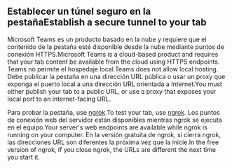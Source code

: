 ## <a name="establish-a-secure-tunnel-to-your-tab"></a><span data-ttu-id="d136b-101">Establecer un túnel seguro en la pestaña</span><span class="sxs-lookup"><span data-stu-id="d136b-101">Establish a secure tunnel to your tab</span></span>

<span data-ttu-id="d136b-102">Microsoft Teams es un producto basado en la nube y requiere que el contenido de la pestaña esté disponible desde la nube mediante puntos de conexión HTTPS.</span><span class="sxs-lookup"><span data-stu-id="d136b-102">Microsoft Teams is a cloud-based product and requires that your tab content be available from the cloud using HTTPS endpoints.</span></span> <span data-ttu-id="d136b-103">Teams no permite el hospedaje local.</span><span class="sxs-lookup"><span data-stu-id="d136b-103">Teams does not allow local hosting.</span></span> <span data-ttu-id="d136b-104">Debe publicar la pestaña en una dirección URL pública o usar un proxy que exponga el puerto local a una dirección URL orientada a Internet.</span><span class="sxs-lookup"><span data-stu-id="d136b-104">You must either publish your tab to a public URL, or use a proxy that exposes your local port to an internet-facing URL.</span></span>

<span data-ttu-id="d136b-105">Para probar la pestaña, use [ngrok](https://ngrok.com/docs).</span><span class="sxs-lookup"><span data-stu-id="d136b-105">To test your tab, use [ngrok](https://ngrok.com/docs).</span></span> <span data-ttu-id="d136b-106">Los puntos de conexión web del servidor están disponibles mientras ngrok se ejecuta en el equipo.</span><span class="sxs-lookup"><span data-stu-id="d136b-106">Your server's web endpoints are available while ngrok is running on your computer.</span></span> <span data-ttu-id="d136b-107">En la versión gratuita de ngrok, si cierra ngrok, las direcciones URL son diferentes la próxima vez que la inicie.</span><span class="sxs-lookup"><span data-stu-id="d136b-107">In the free version of ngrok, if you close ngrok, the URLs are different the next time you start it.</span></span>